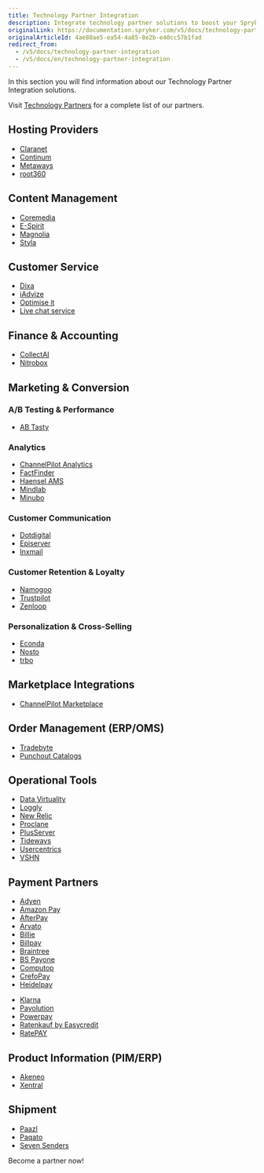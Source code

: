 ```yaml
---
title: Technology Partner Integration
description: Integrate technology partner solutions to boost your Spryker project performance.
originalLink: https://documentation.spryker.com/v5/docs/technology-partner-integration
originalArticleId: 4ae80ae5-ea54-4a85-8e2b-e40cc57b1fad
redirect_from:
  - /v5/docs/technology-partner-integration
  - /v5/docs/en/technology-partner-integration
---
```


In this section you will find information about our Technology Partner Integration solutions.

 Visit [Technology Partners](https://spryker.com/en/technology-partners/) for a complete list of our partners.

##  Hosting Providers

* [Claranet](/docs/scos/dev/technology-partners/202005.0/hosting-providers/claranet.html)
* [Continum](/docs/scos/dev/technology-partners/202005.0/hosting-providers/continum.html)
* [Metaways](/docs/scos/dev/technology-partners/202005.0/hosting-providers/metaways.html)
* [root360](/docs/scos/dev/technology-partners/202005.0/hosting-providers/root-360.html)


## Content Management

<!--* [Censhare](/docs/scos/dev/technology-partners/202005.0/content-management/censhare.html)-->
* [Coremedia](/docs/scos/dev/technology-partners/202005.0/content-management/coremedia/coremedia.html)
* [E-Spirit](/docs/scos/dev/technology-partners/202005.0/content-management/e-spirit.html)
* [Magnolia](/docs/scos/dev/technology-partners/202005.0/content-management/magnolia.html)
* [Styla](/docs/scos/dev/technology-partners/202005.0/content-management/styla.html)

## Customer Service

* [Dixa](/docs/scos/dev/technology-partners/202005.0/customer-service/dixa.html)
* [iAdvize](/docs/scos/dev/technology-partners/202005.0/customer-service/iadvize.html)
* [Optimise it](/docs/scos/dev/technology-partners/202005.0/customer-service/optimise-it.html)
* [Live chat service](/docs/scos/dev/technology-partners/202005.0/customer-service/live-chat-service.html)

## Finance & Accounting

* [CollectAI](/docs/scos/dev/technology-partners/202005.0/finance-and-accounting/collectai.html)
* [Nitrobox](/docs/scos/dev/technology-partners/202005.0/finance-and-accounting/nitrobox.html)

## Marketing & Conversion
### A/B Testing & Performance

* [AB Tasty](/docs/scos/dev/technology-partners/202005.0/marketing-and-conversion/ab-testing-and-performance/ab-tasty.html)
<!--* [Baqend](/docs/scos/dev/technology-partners/202005.0/marketing-and-conversion/ab-testing-and-performance/baqend.html)-->

### Analytics

* [ChannelPilot Analytics](/docs/scos/dev/technology-partners/202005.0/marketing-and-conversion/analytics/channelpilot-analytics.html)
* [FactFinder](/docs/scos/dev/technology-partners/202005.0/marketing-and-conversion/analytics/fact-finder/fact-finder.html)
* [Haensel AMS](/docs/scos/dev/technology-partners/202005.0/marketing-and-conversion/analytics/haensel-ams.html)
* [Mindlab](/docs/scos/dev/technology-partners/202005.0/marketing-and-conversion/analytics/mindlab.html)
* [Minubo](/docs/scos/dev/technology-partners/202005.0/marketing-and-conversion/analytics/minubo.html)

### Customer Communication

* [Dotdigital](/docs/scos/dev/technology-partners/202005.0/marketing-and-conversion/customer-communication/dotdigital.html)
* [Episerver](/docs/scos/dev/technology-partners/202005.0/marketing-and-conversion/customer-communication/episerver/episerver.html)
* [Inxmail](/docs/scos/dev/technology-partners/202005.0/marketing-and-conversion/customer-communication/inxmail.html)

### Customer Retention & Loyalty

* [Namogoo](/docs/scos/dev/technology-partners/202005.0/marketing-and-conversion/customer-retention-and-loyalty/namogoo.html) 
* [Trustpilot](/docs/scos/dev/technology-partners/202005.0/marketing-and-conversion/customer-retention-and-loyalty/trustpilot.html)
* [Zenloop](/docs/scos/dev/technology-partners/202005.0/marketing-and-conversion/customer-retention-and-loyalty/zenloop.html)

### Personalization & Cross-Selling

<!--* [8Select](/docs/scos/dev/technology-partners/202005.0/marketing-and-conversion/personalization-and-cross-selling/8select.html)-->
<!--* [Contentserv](/docs/scos/dev/technology-partners/202005.0/marketing-and-conversion/personalization-and-cross-selling/contentserv.html)-->
* [Econda](/docs/scos/dev/technology-partners/202005.0/marketing-and-conversion/personalization-and-cross-selling/econda/econda.html)
* [Nosto](/docs/scos/dev/technology-partners/202005.0/marketing-and-conversion/personalization-and-cross-selling/nosto.html)
* [trbo](/docs/scos/dev/technology-partners/202005.0/marketing-and-conversion/personalization-and-cross-selling/trbo.html)

## Marketplace Integrations

* [ChannelPilot Marketplace](/docs/scos/dev/technology-partners/202005.0/marketplace-integrations/channelpilot-marketplace.html)

## Order Management (ERP/OMS)

* [Tradebyte](/docs/scos/dev/technology-partners/202005.0/order-management-erpoms/tradebyte.html)
* [Punchout Catalogs](/docs/scos/dev/technology-partners/202005.0/order-management-erpoms/punchout-catalogs/punchout-catalogs.html)

## Operational Tools

<!--* [Common Solutions](/docs/scos/dev/technology-partners/202005.0/operational-tools-monitoring-legal-etc/common-solutions.html)-->
* [Data Virtuality](/docs/scos/dev/technology-partners/202005.0/operational-tools-monitoring-legal-etc/data-virtuality.html)
* [Loggly](/docs/scos/dev/technology-partners/202005.0/operational-tools-monitoring-legal-etc/loggly.html)
* [New Relic](/docs/scos/dev/technology-partners/202005.0/operational-tools-monitoring-legal-etc/new-relic.html)
* [Proclane](/docs/scos/dev/technology-partners/202005.0/operational-tools-monitoring-legal-etc/proclane.html)
* [PlusServer](/docs/scos/dev/technology-partners/202005.0/operational-tools-monitoring-legal-etc/plusserver.html)
* [Tideways](/docs/scos/dev/technology-partners/202005.0/operational-tools-monitoring-legal-etc/tideways.html)
* [Usercentrics](/docs/scos/dev/technology-partners/202005.0/operational-tools-monitoring-legal-etc/usercentrics.html)
* [VSHN](/docs/scos/dev/technology-partners/202005.0/operational-tools-monitoring-legal-etc/vshn.html)
<!--* [Mindcurv](/docs/scos/dev/technology-partners/202005.0/operational-tools-monitoring-legal-etc/mindcurv.html)-->
<!--* [Shopmacher](/docs/scos/dev/technology-partners/202005.0/operational-tools-monitoring-legal-etc/shopmacher.html)-->


## Payment Partners

* [Adyen](/docs/scos/dev/technology-partners/202005.0/payment-partners/adyen/adyen.html)
* [Amazon Pay](/docs/scos/dev/technology-partners/202005.0/payment-partners/amazon-pay/amazon-pay.html)
* [AfterPay](/docs/scos/dev/technology-partners/202005.0/payment-partners/afterpay/afterpay.html)
* [Arvato](/docs/scos/dev/technology-partners/202005.0/payment-partners/arvato/arvato.html)
* [Billie](/docs/scos/dev/technology-partners/202005.0/payment-partners/billie.html)
* [Billpay](/docs/scos/dev/technology-partners/202005.0/payment-partners/billpay/billpay.html) 
* [Braintree](/docs/scos/dev/technology-partners/202005.0/payment-partners/braintree/braintree.html)
* [BS Payone](/docs/scos/dev/technology-partners/202005.0/payment-partners/bs-payone/bs-payone.html)
* [Computop](/docs/scos/dev/technology-partners/202005.0/payment-partners/computop/computop.html)
* [CrefoPay](/docs/scos/dev/technology-partners/202005.0/payment-partners/crefopay/crefopay-installation-and-configuration.html)
* [Heidelpay](/docs/scos/dev/technology-partners/202005.0/payment-partners/heidelpay/heidelpay.html)
<!--* [Informa Solutions](/docs/scos/dev/technology-partners/202005.0/payment-partners/informa-solutions.html)-->
* [Klarna](/docs/scos/dev/technology-partners/202005.0/payment-partners/klarna/klarna.html)
* [Payolution](/docs/scos/dev/technology-partners/202005.0/payment-partners/payolution/payolution.html)
* [Powerpay](/docs/scos/dev/technology-partners/202005.0/payment-partners/powerpay.html)
* [Ratenkauf by Easycredit](/docs/scos/dev/technology-partners/202005.0/payment-partners/ratenkauf-by-easycredit/ratenkauf-by-easycredit.html)
* [RatePAY](/docs/scos/dev/technology-partners/202005.0/payment-partners/ratepay/ratepay.html)

 ## Product Information (PIM/ERP)

* [Akeneo](/docs/scos/dev/technology-partners/202005.0/product-information-pimerp/akeneo/akeneo.html)
* [Xentral](/docs/scos/dev/technology-partners/202005.0/product-information-pimerp/xentral.html)
<!--* [Censhare](/docs/scos/dev/technology-partners/202005.0/content-management/censhare.html)-->
<!--* [Contentserv](/docs/scos/dev/technology-partners/202005.0/product-information-pimerp/contentserv.html)-->
<!--* [Tradebyte](/docs/scos/dev/technology-partners/202005.0/order-management-erpoms/tradebyte.html)-->

 ## Shipment

* [Paazl](/docs/scos/dev/technology-partners/202005.0/shipment/paazl.html) 
* [Paqato](/docs/scos/dev/technology-partners/202005.0/shipment/paqato.html)
* [Seven Senders](/docs/scos/dev/technology-partners/202005.0/shipment/seven-senders.html)

Become a partner now!
